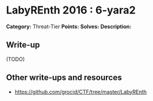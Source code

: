 # LabyREnth 2016 : 6-yara2

**Category:** Threat-Tier
**Points:** 
**Solves:** 
**Description:**



## Write-up

(TODO)

## Other write-ups and resources

* <https://github.com/grocid/CTF/tree/master/LabyREnth>
